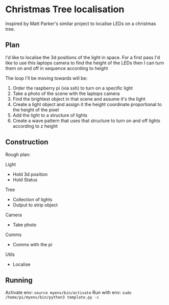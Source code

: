 # Christmas Tree localisation
Inspired by Matt Parker's similar project to localise LEDs on a christmas tree.

## Plan
I'd like to localise the 3d positions of the light in space. For a first pass I'd like to use this laptops camera to find the height of the LEDs then I can turn them on and off in sequence according to height

The loop I'll be moving towards will be:
1. Order the raspberry pi (via ssh) to turn on a specific light
2. Take a photo of the scene with the laptops camera
3. Find the brightest object in that scene and assume it's the light
4. Create a light object and assign it the height coordinate proportional to the height of the pixel
5. Add the light to a structure of lights
6. Create a wave pattern that uses that structure to turn on and off lights according to z height

## Construction
Rough plan:

Light
- Hold 3d position
- Hold Status

Tree
- Collection of lights
- Output to strip object

Camera
- Take photo

Comms
- Comms with the pi

Utils
- Localise

## Running
Activate env: `source myenv/bin/activate`
Run with env: `sudo /home/pi/myenv/bin/python3 template.py -c`